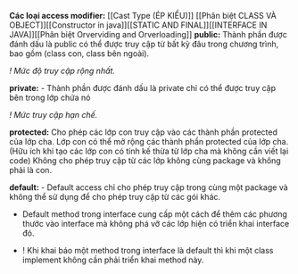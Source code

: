 **Các loại access modifier:**
[[Cast Type (ÉP KIỂU)]] [[Phân biệt CLASS VÀ OBJECT]][[Constructor in java]][[STATIC AND FINAL]][[INTERFACE IN JAVA]][[Phân biệt Orverviding and Orverloading]]
**public:**
Thành phần được đánh dấu là public có thể được truy cập từ bất kỳ đâu trong chương trình, bao gồm (class con, class bên ngoài).

*! Mức độ truy cập rộng nhất.*

**private:**
	- Thành phần được đánh dấu là private chỉ có thể được truy cập bên trong lớp chứa nó

*! Mức truy cập hạn chế.*

**protected:**
	Cho phép các lớp con truy cập vào các thành phần protected của lớp cha.
Lớp con có thể mở rộng các thành phần protected của lớp cha.(Hữu ích khi tạo các lớp con có tính kế thừa từ lớp cha mà không cần viết lại code)
Không cho phép truy cập từ các lớp không cùng package và không phải là con.

**default:**
	- Default access chỉ cho phép truy cập trong cùng một package và không thể sử dụng để cho phép truy cập từ các gói khác.
- Default method trong interface cung cấp một cách để thêm các phương thước vào interface mà không phá vỡ các lớp hiện có triển khai interface đó.

- ! Khi khai báo một method trong interface là default thì khi một class implement không cần phải triển khai method này.
